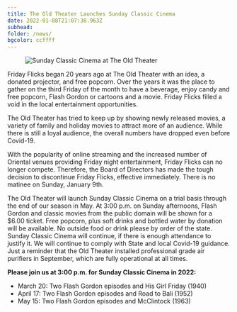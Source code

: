 ```yaml
---
title: The Old Theater Launches Sunday Classic Cinema
date: 2022-01-08T21:07:38.963Z
subhead:
folder: /news/
bgcolor: ccffff
---
```


<figure>
  <img
    src="/images/about/sunday-classic-cinema.jpg"
    alt="Sunday Classic Cinema at The Old Theater"
    loading="lazy"
  />
  <figcaption class="italic">
  </figcaption>
</figure>

Friday Flicks began 20 years ago at The Old Theater with an idea, a donated projector, and free popcorn.  Over the years it was the place to gather on the third Friday of the month to have a beverage, enjoy candy and free popcorn, Flash Gordon or cartoons and a movie.  Friday Flicks filled a void in the local entertainment opportunities.

The Old Theater has tried to keep up by showing newly released movies, a variety of family and holiday movies to attract more of an audience.  While there is still a loyal audience, the overall numbers have dropped even before Covid-19.

With the popularity of online streaming and the increased number of Oriental venues providing Friday night entertainment, Friday Flicks can no longer compete.  Therefore, the Board of Directors has made the tough decision to discontinue Friday Flicks, effective immediately.  There is no matinee on Sunday, January 9th.

The Old Theater will launch Sunday Classic Cinema on a trial basis through the end of our season in May.  At 3:00 p.m. on Sunday afternoons, Flash Gordon and classic movies from the public domain will be shown for a $6.00 ticket.  Free popcorn, plus soft drinks and bottled water by donation will be available.  No outside food or drink please by order of the state.  Sunday Classic Cinema will continue, if there is enough attendance to justify it.  We will continue to comply with State and local Covid-19 guidance.  Just a reminder that the Old Theater installed professional grade air purifiers in September, which are fully operational at all times.
   
**Please join us at 3:00 p.m. for Sunday Classic Cinema in 2022:**

- March 20:          Two Flash Gordon episodes and His Girl Friday (1940)
- April 17:             Two Flash Gordon episodes and Road to Bali (1952)
- May 15:             Two Flash Gordon episodes and McClintock (1963)  



